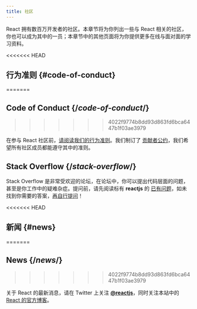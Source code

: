 ```yaml
---
title: 社区
---
```


<Intro>

React 拥有数百万开发者的社区。本章节将为你列出一些与 React 相关的社区，你也可以成为其中的一员；本章节中的其他页面将为你提供更多在线与面对面的学习资料。

</Intro>

<<<<<<< HEAD
## 行为准则 {#code-of-conduct}
=======
## Code of Conduct {/*code-of-conduct*/}
>>>>>>> 4022f9774b8dd93d863fd6bca6447b1f03ae3979

在参与 React 社区前，[请阅读我们的行为准则](https://github.com/facebook/react/blob/main/CODE_OF_CONDUCT.md)。我们制订了 [贡献者公约](https://www.contributor-covenant.org/)，我们希望所有社区成员都能遵守其中的准则。

## Stack Overflow {/*stack-overflow*/}

Stack Overflow 是非常受欢迎的论坛，在论坛中，你可以提出代码层面的问题，甚至是你工作中的疑难杂症。提问前，请先阅读标有 **reactjs** 的 [已有问题](https://stackoverflow.com/questions/tagged/reactjs)，如未找到你需要的答案，[再自行提问](https://stackoverflow.com/questions/ask?tags=reactjs)！

<!--

TODO: decide on the criteria for inclusion before uncommenting.

<<<<<<< HEAD
## 热门讨论区 {#popular-discussion-forums}
=======
## Popular Discussion Forums {/*popular-discussion-forums*/}
>>>>>>> 4022f9774b8dd93d863fd6bca6447b1f03ae3979

许多论坛是讨论最佳实践、应用架构以及 React 新特性的好地方。但如果你想讨论的是代码级问题，通常 Stack Overflow 会更合适。

每个社区都由成千上万的 React 开发者组成。

* [DEV's React community](https://dev.to/t/react)
* [Hashnode's React community](https://hashnode.com/n/reactjs)
* [Reactiflux online chat](https://discord.gg/reactiflux)
* [Reddit's React community](https://www.reddit.com/r/reactjs/)

-->

<<<<<<< HEAD
## 新闻 {#news}
=======
## News {/*news*/}
>>>>>>> 4022f9774b8dd93d863fd6bca6447b1f03ae3979

关于 React 的最新消息，请在 Twitter 上关注 [**@reactjs**](https://twitter.com/reactjs)，同时关注本站中的 [React 的官方博客](/blog/)。
